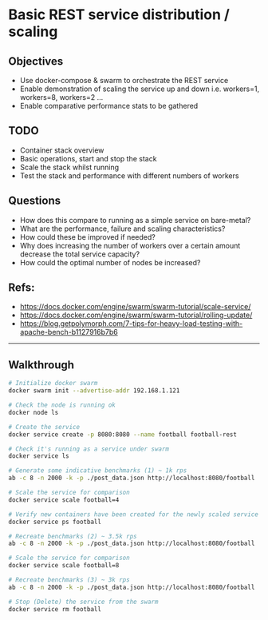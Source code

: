 # Basic REST service distribution / scaling

## Objectives

* Use docker-compose & swarm to orchestrate the REST service
* Enable demonstration of scaling the service up and down i.e. workers=1, workers=8, workers=2 ...
* Enable comparative performance stats to be gathered

## TODO
* Container stack overview
* Basic operations, start and stop the stack
* Scale the stack whilst running
* Test the stack and performance with different numbers of workers

## Questions
* How does this compare to running as a simple service on bare-metal?
* What are the performance, failure and scaling characteristics?
* How could these be improved if needed?
* Why does increasing the number of workers over a certain amount decrease the total service capacity?
* How could the optimal number of nodes be increased?

## Refs: 

* https://docs.docker.com/engine/swarm/swarm-tutorial/scale-service/
* https://docs.docker.com/engine/swarm/swarm-tutorial/rolling-update/
* https://blog.getpolymorph.com/7-tips-for-heavy-load-testing-with-apache-bench-b1127916b7b6
--------

## Walkthrough

``` bash 
# Initialize docker swarm
docker swarm init --advertise-addr 192.168.1.121

# Check the node is running ok
docker node ls

# Create the service
docker service create -p 8080:8080 --name football football-rest

# Check it's running as a service under swarm
docker service ls

# Generate some indicative benchmarks (1) ~ 1k rps
ab -c 8 -n 2000 -k -p ./post_data.json http://localhost:8080/football

# Scale the service for comparison
docker service scale football=4

# Verify new containers have been created for the newly scaled service
docker service ps football

# Recreate benchmarks (2) ~ 3.5k rps
ab -c 8 -n 2000 -k -p ./post_data.json http://localhost:8080/football

# Scale the service for comparison
docker service scale football=8

# Recreate benchmarks (3) ~ 3k rps
ab -c 8 -n 2000 -k -p ./post_data.json http://localhost:8080/football

# Stop (Delete) the service from the swarm
docker service rm football
```




